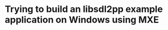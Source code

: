 Trying to build an libsdl2pp example application on Windows using MXE
=====================================================================

